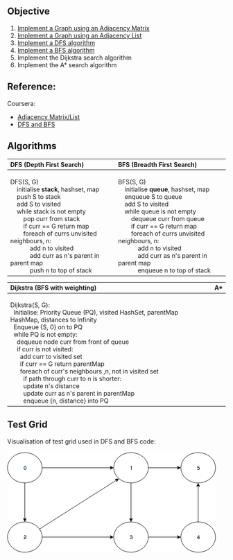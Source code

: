 ## Objective 

1. [Implement a Graph using an Adjacency Matrix](src/main/java/com/github/noconnor/reference/AdjacencyMatrixGraph.java)
2. [Implement a Graph using an Adjacency List](src/main/java/com/github/noconnor/reference/AdjacencyListGraph.java)
3. [Implement a DFS algorithm](src/main/java/com/github/noconnor/reference/DepthFirstSearch.java)
4. [Implement a BFS algorithm](src/main/java/com/github/noconnor/reference/BreadthFirstSearch.java)
5. Implement the Dijkstra search algorithm
6. Implement the A* search algorithm


## Reference:

Coursera:

* [Adjacency Matrix/List](https://www.coursera.org/learn/advanced-data-structures/supplement/EL8R1/week-1-additional-resources)
* [DFS and BFS](https://www.coursera.org/learn/advanced-data-structures/supplement/4P3oy/week-2-additional-resources)


## Algorithms

| DFS (Depth First Search) | BFS (Breadth First Search) |
|:----- |:----- |
|<br>DFS(S, G)<br>&nbsp;&nbsp;&nbsp;&nbsp;initialise **stack**, hashset, map<br>&nbsp;&nbsp;&nbsp;&nbsp;push S to stack<br>&nbsp;&nbsp;&nbsp;&nbsp;add S to visited<br>&nbsp;&nbsp;&nbsp;&nbsp;while stack is not empty<br>&nbsp;&nbsp;&nbsp;&nbsp;&nbsp;&nbsp;&nbsp;&nbsp;pop curr from stack<br>&nbsp;&nbsp;&nbsp;&nbsp;&nbsp;&nbsp;&nbsp;&nbsp;if curr == G return map<br>&nbsp;&nbsp;&nbsp;&nbsp;&nbsp;&nbsp;&nbsp;&nbsp;foreach of currs unvisited neighbours, n:<br>&nbsp;&nbsp;&nbsp;&nbsp;&nbsp;&nbsp;&nbsp;&nbsp;&nbsp;&nbsp;&nbsp;&nbsp;add n to visited<br>&nbsp;&nbsp;&nbsp;&nbsp;&nbsp;&nbsp;&nbsp;&nbsp;&nbsp;&nbsp;&nbsp;&nbsp;add curr as n's parent in parent map<br>&nbsp;&nbsp;&nbsp;&nbsp;&nbsp;&nbsp;&nbsp;&nbsp;&nbsp;&nbsp;&nbsp;&nbsp;push n to top of stack<br>| <br>BFS(S, G)<br>&nbsp;&nbsp;&nbsp;&nbsp;initialise **queue**, hashset, map<br>&nbsp;&nbsp;&nbsp;&nbsp;enqueue S to queue<br>&nbsp;&nbsp;&nbsp;&nbsp;add S to visited<br>&nbsp;&nbsp;&nbsp;&nbsp;while queue is not empty<br>&nbsp;&nbsp;&nbsp;&nbsp;&nbsp;&nbsp;&nbsp;&nbsp;dequeue curr from queue<br>&nbsp;&nbsp;&nbsp;&nbsp;&nbsp;&nbsp;&nbsp;&nbsp;if curr == G return map<br>&nbsp;&nbsp;&nbsp;&nbsp;&nbsp;&nbsp;&nbsp;&nbsp;foreach of currs unvisited neighbours, n:<br>&nbsp;&nbsp;&nbsp;&nbsp;&nbsp;&nbsp;&nbsp;&nbsp;&nbsp;&nbsp;&nbsp;&nbsp;add n to visited<br>&nbsp;&nbsp;&nbsp;&nbsp;&nbsp;&nbsp;&nbsp;&nbsp;&nbsp;&nbsp;&nbsp;&nbsp;add curr as n's parent in parent map<br>&nbsp;&nbsp;&nbsp;&nbsp;&nbsp;&nbsp;&nbsp;&nbsp;&nbsp;&nbsp;&nbsp;&nbsp;enqueue n to top of stack<br>|

| Dijkstra (BFS with weighting) | A* |
|:----- |:----- |
|<br>Dijkstra(S, G):<br>&nbsp;&nbsp;Initialise: Priority Queue (PQ), visited HashSet, parentMap HashMap, distances to Infinity<br>&nbsp;&nbsp;Enqueue {S, 0} on to PQ<br>&nbsp;&nbsp;while PQ is not empty:<br>&nbsp;&nbsp;&nbsp;&nbsp;dequeue node curr from front of queue<br>&nbsp;&nbsp;&nbsp;&nbsp;if curr is not visited:<br>&nbsp;&nbsp;&nbsp;&nbsp;&nbsp;&nbsp;add curr to visited set<br>&nbsp;&nbsp;&nbsp;&nbsp;&nbsp;&nbsp;if curr == G return parentMap<br>&nbsp;&nbsp;&nbsp;&nbsp;&nbsp;&nbsp;foreach of curr's neighbours ,n, not in visited set<br>&nbsp;&nbsp;&nbsp;&nbsp;&nbsp;&nbsp;&nbsp;&nbsp;if path through curr to n is shorter:<br>&nbsp;&nbsp;&nbsp;&nbsp;&nbsp;&nbsp;&nbsp;&nbsp;update n's distance<br>&nbsp;&nbsp;&nbsp;&nbsp;&nbsp;&nbsp;&nbsp;&nbsp;update curr as n's parent in parentMap<br>&nbsp;&nbsp;&nbsp;&nbsp;&nbsp;&nbsp;&nbsp;&nbsp;enqueue {n, distance} into PQ||

## Test Grid

Visualisation of test grid used in DFS and BFS code:

![Test Grid](src/main/resources/TestGraph.png?raw=true)
